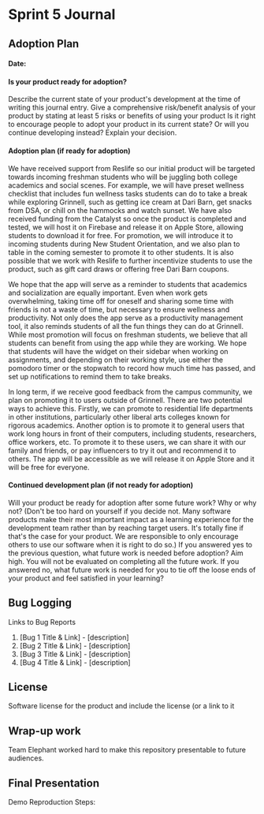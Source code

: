 # Sprint 5 Journal

## Adoption Plan
#### Date: 
#### Is your product ready for adoption?
Describe the current state of your product's development at the time of writing this journal entry.
Give a comprehensive risk/benefit analysis of your product by stating at least 5 risks or benefits of using your product
Is it right to encourage people to adopt your product in its current state? Or will you continue developing instead? Explain your decision.

#### Adoption plan (if ready for adoption)

We have received support from Reslife so our initial product will be targeted towards incoming freshman students who will be juggling both college academics and social scenes. For example, we will have preset wellness checklist that includes fun wellness tasks students can do to take a break while exploring Grinnell, such as getting ice cream at Dari Barn, get snacks from DSA, or chill on the hammocks and watch sunset. We have also received funding from the Catalyst so once the product is completed and tested, we will host it on Firebase and release it on Apple Store, allowing students to download it for free. For promotion, we will introduce it to incoming students during New Student Orientation, and we also plan to table in the coming semester to promote it to other students. It is also possible that we work with Reslife to further incentivize students to use the product, such as gift card draws or offering free Dari Barn coupons.

We hope that the app will serve as a reminder to students that academics and socialization are equally important. Even when work gets overwhelming, taking time off for oneself and sharing some time with friends is not a waste of time, but necessary to ensure wellness and productivity. Not only does the app serve as a productivity management tool, it also reminds students of all the fun things they can do at Grinnell. While most promotion will focus on freshman students, we believe that all students can benefit from using the app while they are working. We hope that students will have the widget on their sidebar when working on assignments, and depending on their working style, use either the pomodoro timer or the stopwatch to record how much time has passed, and set up notifications to remind them to take breaks.

In long term, if we receive good feedback from the campus community, we plan on promoting it to users outside of Grinnell. There are two potential ways to achieve this. Firstly, we can promote to residential life departments in other institutions, particularly other liberal arts colleges known for rigorous academics. Another option is to promote it to general users that work long hours in front of their computers, including students, researchers, office workers, etc. To promote it to these users, we can share it with our family and friends, or pay influencers to try it out and recommend it to others. The app will be accessible as we will release it on Apple Store and it will be free for everyone.

#### Continued development plan (if not ready for adoption)
Will your product be ready for adoption after some future work? Why or why not? (Don't be too hard on yourself if you decide not. Many software products make their most important impact as a learning experience for the development team rather than by reaching target users. It's totally fine if that's the case for your product. We are responsible to only encourage others to use our software when it is right to do so.)
If you answered yes to the previous question, what future work is needed before adoption? Aim high. You will not be evaluated on completing all the future work.
If you answered no, what future work is needed for you to tie off the loose ends of your product and feel satisfied in your learning?

## Bug Logging
Links to Bug Reports
  1. [Bug 1 Title & Link] - [description]
  2. [Bug 2 Title & Link] - [description]
  3. [Bug 3 Title & Link] - [description]
  4. [Bug 4 Title & Link] - [description]
     
## License
Software license for the product and include the license (or a link to it

## Wrap-up work
Team Elephant worked hard to make this repository presentable to future audiences. 

## Final Presentation
Demo Reproduction Steps:
